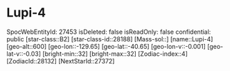 ﻿---
location: [-40.65,-129.65,600]
type: Station
tags:
- astro/Star

---

# Lupi-4

SpocWebEntityId: 27453
isDeleted: false
isReadOnly: false
confidential: public
[star-class::B2]
[star-class-id::28188]
[Mass-sol::]
[name::Lupi-4]
[geo-alt::600]
[geo-lon::-129.65]
[geo-lat::-40.65]
[geo-lon-v::-0.001]
[geo-lat-v::-0.03]
[bright-min::32]
[bright-max::32]
[Zodiac-index::4]
[ZodiacId::28132]
[NextStarId::27372]

